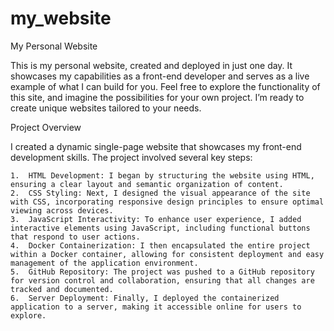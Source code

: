 # my_website
My Personal Website

This is my personal website, created and deployed in just one day. It showcases my capabilities as a front-end developer and serves as a live example of what I can build for you. Feel free to explore the functionality of this site, and imagine the possibilities for your own project. I’m ready to create unique websites tailored to your needs.

Project Overview

I created a dynamic single-page website that showcases my front-end development skills. The project involved several key steps:

	1.	HTML Development: I began by structuring the website using HTML, ensuring a clear layout and semantic organization of content.
	2.	CSS Styling: Next, I designed the visual appearance of the site with CSS, incorporating responsive design principles to ensure optimal viewing across devices.
	3.	JavaScript Interactivity: To enhance user experience, I added interactive elements using JavaScript, including functional buttons that respond to user actions.
	4.	Docker Containerization: I then encapsulated the entire project within a Docker container, allowing for consistent deployment and easy management of the application environment.
	5.	GitHub Repository: The project was pushed to a GitHub repository for version control and collaboration, ensuring that all changes are tracked and documented.
	6.	Server Deployment: Finally, I deployed the containerized application to a server, making it accessible online for users to explore.
